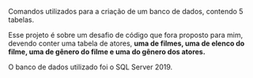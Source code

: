 Comandos utilizados para a criação de um banco de dados, contendo 5 tabelas.

Esse projeto é sobre um desafio de código que fora proposto para mim, devendo conter uma tabela de atores, **uma de filmes, uma de elenco do filme, uma de gênero do filme e uma do gênero dos atores.** 

O banco de dados utilizado foi o SQL Server 2019. 
